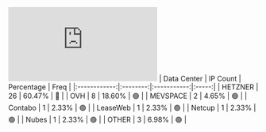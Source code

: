 ![Diagramm](https://github.com/obajay/StateSync-snapshots/blob/main/Projects/Jackal/1/README.md)
| Data Center | IP Count | Percentage | Freq |
|:------------:|:--------:|:-----------:|:-----:|
| HETZNER | 26 | 60.47% | 🔴 |
| OVH | 8 | 18.60% | 🟢 |
| MEVSPACE | 2 | 4.65% | 🟢 |
| Contabo | 1 | 2.33% | 🟢 |
| LeaseWeb | 1 | 2.33% | 🟢 |
| Netcup | 1 | 2.33% | 🟢 |
| Nubes | 1 | 2.33% | 🟢 |
| OTHER | 3 | 6.98% | 🟢 |